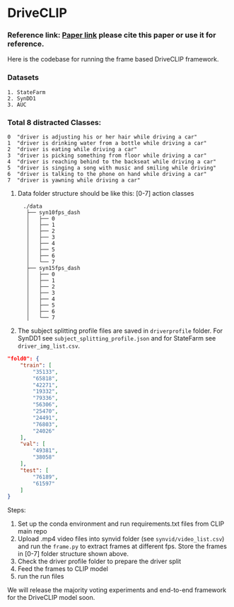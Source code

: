 # DriveCLIP
### Reference link: [Paper link](https://ml4ad.github.io/files/papers2022/DriveCLIP:%20Zero-Shot%20Transfer%20for%20Distracted%20Driving%20Activity%20Understanding%20using%20CLIP.pdf)  please cite this paper or use it for reference.

Here is the codebase for running the frame based DriveCLIP framework.

### Datasets
```
1. StateFarm
2. SynDD1
3. AUC
```

### Total 8 distracted Classes:
```
0  "driver is adjusting his or her hair while driving a car"
1  "driver is drinking water from a bottle while driving a car"
2  "driver is eating while driving a car"
3  "driver is picking something from floor while driving a car"
4  "driver is reaching behind to the backseat while driving a car"
5  "driver is singing a song with music and smiling while driving"
6  "driver is talking to the phone on hand while driving a car"
7  "driver is yawning while driving a car"
```


1. Data folder structure should be like this: [0-7] action classes

```
     ./data
      ├── syn10fps_dash
      │   ├── 0
      │   ├── 1
      │   ├── 2
      │   ├── 3
      │   ├── 4
      │   ├── 5
      │   ├── 6
      │   └── 7
      ├── syn15fps_dash
      │   ├── 0
      │   ├── 1
      │   ├── 2
      │   ├── 3
      │   ├── 4
      │   ├── 5
      │   ├── 6
      │   └── 7
```

2. The subject splitting profile files are saved in `driverprofile` folder. For SynDD1 see `subject_splitting_profile.json` and for StateFarm see `driver_img_list.csv`.

```json
"fold0": {
    "train": [
        "35133",
        "65818",
        "42271",
        "19332",
        "79336",
        "56306",
        "25470",
        "24491",
        "76803",
        "24026"
    ],
    "val": [
        "49381",
        "38058"
    ],
    "test": [
        "76189",
        "61597"
    ]
}
```

Steps:
1. Set up the conda environment and run requirements.txt files from CLIP main repo
2. Upload .mp4 video files into synvid folder (see `synvid/video_list.csv`) and run the `frame.py` to extract frames at different fps. Store the frames in [0-7] folder structure shown above.
3. Check the driver profile folder to prepare the driver split
3. Feed the frames to CLIP model 
4. run the run files 


We will release the majority voting experiments and end-to-end framework for the DriveCLIP model soon.
